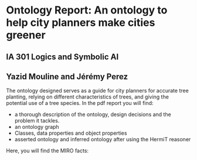 # Ontology Report: An ontology to help city planners make cities greener

## IA 301 Logics and Symbolic AI

## Yazid Mouline and Jérémy Perez

The ontology designed serves as a guide for city planners for accurate tree planting, relying on different characteristics of trees, and giving the potential use of a tree species. In the pdf report you will find:
- a thorough description of the ontology, design decisions and the problem it tackles.
- an ontology graph
- Classes, data properties and object properties
- asserted ontology and inferred ontology after using the HermiT reasoner

Here, you will find the MIRO facts:
